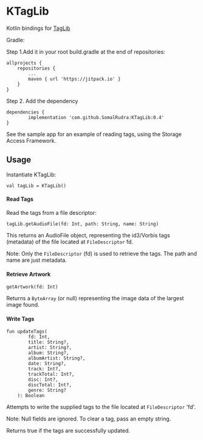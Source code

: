 # KTagLib

Kotlin bindings for [TagLib](https://github.com/taglib/taglib)

Gradle:

Step 1.Add it in your root build.gradle at the end of repositories:

	allprojects {
		repositories {
			...
			maven { url 'https://jitpack.io' }
		}
	}

Step 2. Add the dependency

	dependencies {
	        implementation 'com.github.SomalRudra:KTagLib:0.4'
	}

See the sample app for an example of reading tags, using the Storage Access Framework.


## Usage ##

Instantiate KTagLib:

`val tagLib = KTagLib()`

#### Read Tags ####

Read the tags from a file descriptor:

`tagLib.getAudioFile(fd: Int, path: String, name: String)`

This returns an AudioFile object, representing the id3/Vorbis tags (metadata) of the file located at `FileDescriptor` fd.

Note: Only the `FileDescriptor` (fd) is used to retrieve the tags. The path and name are just metadata.


#### Retrieve Artwork ####

`getArtwork(fd: Int)`

Returns a `ByteArray` (or null) representing the image data of the largest image found.


#### Write Tags ####

    fun updateTags(
            fd: Int,
            title: String?,
            artist: String?,
            album: String?,
            albumArtist: String?,
            date: String?,
            track: Int?,
            trackTotal: Int?,
            disc: Int?,
            discTotal: Int?,
            genre: String?
        ): Boolean

Attempts to write the supplied tags to the file located at `FileDescriptor` 'fd'.

Note: Null fields are ignored. To clear a tag, pass an empty string.

Returns true if the tags are successfully updated.
